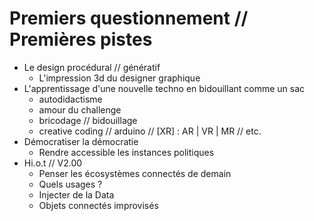 # Premiers questionnement // Premières pistes
+ Le design procédural // génératif 
  + L'impression 3d du designer graphique
+ L'apprentissage d'une nouvelle techno en bidouillant comme un sac
  + autodidactisme
  + amour du challenge
  + bricodage // bidouillage
  + creative coding // arduino // [XR] : AR | VR | MR // etc. 
+ Démocratiser la démocratie
  + Rendre accessible les instances politiques
+ Hi.o.t // V2.00
  + Penser les écosystèmes connectés de demain
  + Quels usages ?
  + Injecter de la Data
  + Objets connectés improvisés
